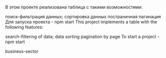 В этом проекте реализована таблица с такими возможностями:

поиск-фильтрация данных;
сортировка данных
постраничная пагинация
Для запуска проекта - npm start
This project implements a table with the following features:

search-filtering of data;
data sorting
pagination by page
To start a project - npm start

business-sector

